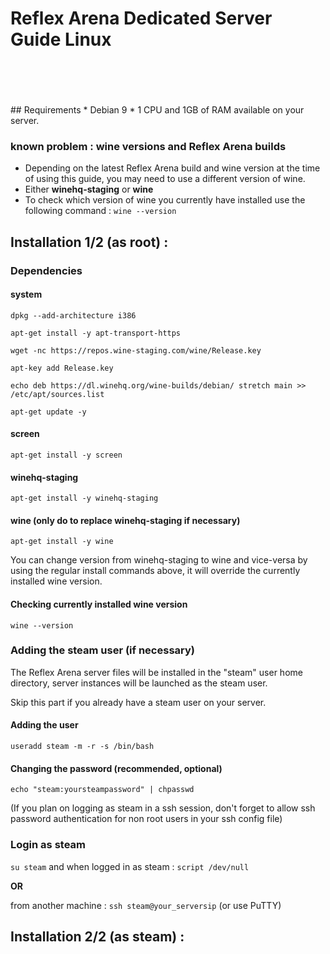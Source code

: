 # Reflex Arena Dedicated Server Guide Linux
<br />
<br />
<br />
<br />
## Requirements
* Debian 9
* 1 CPU and 1GB of RAM available on your server.

### known problem : wine versions and Reflex Arena builds
* Depending on the latest Reflex Arena build and wine version at the time of using this guide, you may need to use a different version of wine.
* Either **winehq-staging** or **wine**
* To check which version of wine you currently have installed use the following command : ```wine --version```

## Installation 1/2 (as root) :
### Dependencies
#### system
```dpkg --add-architecture i386```

```apt-get install -y apt-transport-https```

```wget -nc https://repos.wine-staging.com/wine/Release.key```

```apt-key add Release.key```

```echo deb https://dl.winehq.org/wine-builds/debian/ stretch main >> /etc/apt/sources.list```

```apt-get update -y```
#### screen
```apt-get install -y screen```
#### winehq-staging
```apt-get install -y winehq-staging```
#### wine **(only do to replace winehq-staging if necessary)**
```apt-get install -y wine```

You can change version from winehq-staging to wine and vice-versa by using the regular install commands above, it will override the currently installed wine version.
#### Checking currently installed wine version
```wine --version```
### Adding the steam user (if necessary)
The Reflex Arena server files will be installed in the "steam" user home directory, server instances will be launched as the steam user.

Skip this part if you already have a steam user on your server.
#### Adding the user
```useradd steam -m -r -s /bin/bash```
#### Changing the password (recommended, optional)
```echo "steam:yoursteampassword" | chpasswd```

(If you plan on logging as steam in a ssh session, don't forget to allow ssh password authentication for non root users in your ssh config file)
### Login as steam
```su steam``` and when logged in as steam : ```script /dev/null``` 

**OR**

from another machine : ```ssh steam@your_serversip``` (or use PuTTY)
## Installation 2/2 (as steam) :